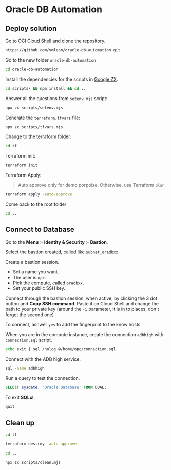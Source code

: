 # Oracle DB Automation

## Deploy solution

Go to OCI Cloud Shell and clone the repository.

```bash
https://github.com/vmleon/oracle-db-automation.git
```

Go to the new folder `oracle-db-automation`

```bash
cd oracle-db-automation
```

Install the dependencies for the scripts in [Google ZX](https://google.github.io/zx/).

```bash
cd scripts/ && npm install && cd ..
```

Answer all the questions from `setenv.mjs` script:

```bash
npx zx scripts/setenv.mjs
```

Generate the `terraform.tfvars` file:

```bash
npx zx scripts/tfvars.mjs
```

Change to the terraform folder:

```bash
cd tf
```

Terraform init:

```bash
terraform init
```

Terraform Apply:

> Auto approve only for demo porpoise. Otherwise, use Terraform `plan`.

```bash
terraform apply -auto-approve
```

Come back to the root folder

```bash
cd ..
```

## Connect to Database

Go to the **Menu** > **Identity & Security** > **Bastion**.

Select the bastion created, called like `subnet_oradbxx`.

Create a bastion session.

- Set a name you want.
- The user is `opc`.
- Pick the compute, called `oradbxx`.
- Set your public SSH key.

Connect through the bastion session, when active, by clicking the 3 dot button and **Copy SSH command**. Paste it on Cloud Shell and change the path to your private key (around the `-i` parameter, it is in to places, don't forget the second one)

To connect, asnwer `yes` to add the fingerprint to the know hosts.

When you are in the compute instance, create the connection `adbhigh` with `connection.sql` script.

```bash
echo exit | sql /nolog @/home/opc/connection.sql
```

Connect with the ADB high service.

```bash
sql -name adbhigh
```

Run a query to test the connection.

```sql
SELECT sysdate, 'Oracle Database' FROM DUAL;
```

To exit **SQLcl**:

```sql
quit
```

## Clean up

```bash
cd tf
```

```bash
terraform destroy -auto-approve
```

```bash
cd ..
```

```bash
npx zx scripts/clean.mjs
```
